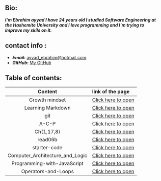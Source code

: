 

## Bio:
***I'm Ebrahim ayyad I have 24 years old I studied Software Engineering at the Hashemite University and i love programming and I'm trying to improve my skils on it.***

## contact info :
- ***Email:*** [ayyad_ebrahim@hotmail.com](mailto:ayyad_ebrahim@hotmail.com)
- ***GitHub:*** [My GitHub](https://github.com/ebrahimayyad11)

## Table of contents:


|Content|link of the page|
|:-----:|:---------------|
|Growth mindset|[Click here to open](Growth_Mindset)|
|Learning Markdown|[Click here to open](Learning_Markdown)|
|git|[Click here to open](Git)|
|A-C-P|[Click here to open](A-C-P)
|Ch(1,17,8)|[Click here to open](ch1,17,8)
|read06b|[Click here to open](read06b)
|starter-code|[Click here to open](starter-code.md)
|Computer_Architecture_and_Logic|[Click here to open](Computer_Architecture_and_Logic.md)|
|Programming-with-JavaScript|[Click here to open](Programming-with-JavaScript.md)|
|Operators-and-Loops|[Click here to open](Operators-and-Loops.md)|





